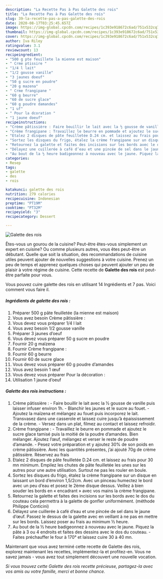 ```yaml
---
description: "La Recette Pas à Pas Galette des rois"
title: "La Recette Pas à Pas Galette des rois"
slug: 39-la-recette-pas-a-pas-galette-des-rois
date: 2020-08-17T03:25:45.657Z
image: https://img-global.cpcdn.com/recipes/1c393e918672c6ad/751x532cq70/galette-des-rois-photo-principale-de-la-recette.jpg
thumbnail: https://img-global.cpcdn.com/recipes/1c393e918672c6ad/751x532cq70/galette-des-rois-photo-principale-de-la-recette.jpg
cover: https://img-global.cpcdn.com/recipes/1c393e918672c6ad/751x532cq70/galette-des-rois-photo-principale-de-la-recette.jpg
author: Iva Riley
ratingvalue: 3.1
reviewcount: 13
recipeingredient:
- "500 g pte feuillete la mienne est maison"
- " Crme ptissire "
- "1/4 l lait"
- "1/2 gousse vanille"
- "3 jaunes doeuf"
- "50 g sucre en poudre"
- "20 g mazena"
- " Crme frangipane "
- "60 g beurre"
- "60 de sucre glace"
- "60 g poudre damandes"
- "1 uf"
- " Pour la dcoration "
- "1 jaune doeuf"
recipeinstructions:
- "Crème pâtissière : Faire bouillir le lait avec la ½ gousse de vanille puis laisser infuser environ 1h. Blanchir les jaunes et le sucre au fouet.  Ajoutez la maïzena et mélangez au fouet puis incorporez le lait. Transvasez dans une casserole et laissez cuire jusqu’à épaississement de la crème. Versez dans un plat, filmez au contact et laissez refroidir."
- "Crème frangipane : Travaillez le beurre en pommade et ajoutez le sucre glace tamisé puis la moitié de la poudre d’amandes. Bien mélanger. Ajoutez l’œuf, mélangez et verser le reste de poudre d’amande. Pesez votre préparation et y ajoutez 30% de son poids en crème pâtissière. Avec les quantités présentes, j’ai ajouté 70g de crème pâtissière. Réservez au frais"
- "Etalez 2 disques de pâte feuilletée D.24 cm. et laissez au frais pour 30 mn minimum. Empilez les chutes de pâte feuilletée les unes sur les autres pour une autre utilisation. Surtout ne pas les rouler en boule."
- "Sortez les disques du frigo, étalez la crème frangipane sur un disque en laissant un bord d’environ 1,5/2cm. Avec un pinceau humectez le bord avec un peu d’eau et posez le 2ème disque dessus. Veillez à bien souder les bords en « encadrant » avec vos mains la crème frangipane."
- "Retournez la galette et faites des incisions sur les bords avec le dos du couteau cela permettra à la galette de gonfler uniformément. (méthode Philippe Conticini)"
- "Délayez une cuillerée à café d’eau et une pincée de sel dans le jaune d’œuf. Passez le dessus de la galette avec en veillant à ne pas en mettre sur les bords. Laissez poser au frais au minimum ½ heure."
- "Au bout de la ½ heure badigeonnez à nouveau avec le jaune. Piquez la pâte à 3 ou 4 endroits et faites des dessins avec le dos du couteau. Faites préchauffer le four à 170° et laissez cuire 30 à 40 mn."
categories:
- Resep
tags:
- galette
- des
- rois

katakunci: galette des rois 
nutrition: 279 calories
recipecuisine: Indonesian
preptime: "PT19M"
cooktime: "PT32M"
recipeyield: "3"
recipecategory: Dessert

---
```



![Galette des rois](https://img-global.cpcdn.com/recipes/1c393e918672c6ad/751x532cq70/galette-des-rois-photo-principale-de-la-recette.jpg)

Êtes-vous un gourou de la cuisine? Peut-être êtes-vous simplement un expert en cuisine? Ou comme plusieurs autres, vous êtes peut-être un débutant. Quelle que soit la situation, des recommandations de cuisine utiles peuvent ajouter de nouvelles suggestions à votre cuisine. Prenez un peu de temps et apprenez quelques choses qui peuvent ajouter un peu de plaisir à votre régime de cuisine. Cette recette de <strong> Galette des rois </strong> est peut-être parfaite pour vous.

<!--inarticleads1-->

Vous pouvez cuire galette des rois en utilisant 14 Ingrédients et 7 pas. Voici comment vous faire il.

##### Ingrédients de galette des rois :

1. Préparer 500 g pâte feuilletée (la mienne est maison)
1. Vous avez besoin  Crème pâtissière :
1. Vous devez vous préparer 1/4 l lait
1. Vous avez besoin 1/2 gousse vanille
1. Préparer 3 jaunes d’oeuf
1. Vous devez vous préparer 50 g sucre en poudre
1. Fournir 20 g maïzena
1. Fournir  Crème frangipane :
1. Fournir 60 g beurre
1. Fournir 60 de sucre glace
1. Vous devez vous préparer 60 g poudre d’amandes
1. Vous avez besoin 1 œuf
1. Vous devez vous préparer  Pour la décoration :
1. Utilisation 1 jaune d’oeuf




<!--inarticleads2-->

##### Galette des rois instructions :

1. Crème pâtissière : - Faire bouillir le lait avec la ½ gousse de vanille puis laisser infuser environ 1h. - Blanchir les jaunes et le sucre au fouet.  - Ajoutez la maïzena et mélangez au fouet puis incorporez le lait. Transvasez dans une casserole et laissez cuire jusqu’à épaississement de la crème. - Versez dans un plat, filmez au contact et laissez refroidir.
1. Crème frangipane : - Travaillez le beurre en pommade et ajoutez le sucre glace tamisé puis la moitié de la poudre d’amandes. Bien mélanger. Ajoutez l’œuf, mélangez et verser le reste de poudre d’amande. - Pesez votre préparation et y ajoutez 30% de son poids en crème pâtissière. Avec les quantités présentes, j’ai ajouté 70g de crème pâtissière. Réservez au frais
1. Etalez 2 disques de pâte feuilletée D.24 cm. et laissez au frais pour 30 mn minimum. Empilez les chutes de pâte feuilletée les unes sur les autres pour une autre utilisation. Surtout ne pas les rouler en boule.
1. Sortez les disques du frigo, étalez la crème frangipane sur un disque en laissant un bord d’environ 1,5/2cm. Avec un pinceau humectez le bord avec un peu d’eau et posez le 2ème disque dessus. Veillez à bien souder les bords en « encadrant » avec vos mains la crème frangipane.
1. Retournez la galette et faites des incisions sur les bords avec le dos du couteau cela permettra à la galette de gonfler uniformément. (méthode Philippe Conticini)
1. Délayez une cuillerée à café d’eau et une pincée de sel dans le jaune d’œuf. Passez le dessus de la galette avec en veillant à ne pas en mettre sur les bords. Laissez poser au frais au minimum ½ heure.
1. Au bout de la ½ heure badigeonnez à nouveau avec le jaune. Piquez la pâte à 3 ou 4 endroits et faites des dessins avec le dos du couteau. - Faites préchauffer le four à 170° et laissez cuire 30 à 40 mn.




<!--inarticleads1-->

<p>
Maintenant que vous avez terminé cette recette de Galette des rois, explorez maintenant les recettes, implémentez-la et profitez-en. Vous ne savez jamais - vous avez tout simplement découvert une nouvelle vocation.
</p>

<p>
<i>Si vous trouvez cette Galette des rois recette précieuse, partagez-la avec vos amis ou votre famille, merci et bonne chance.</i>
</p>
